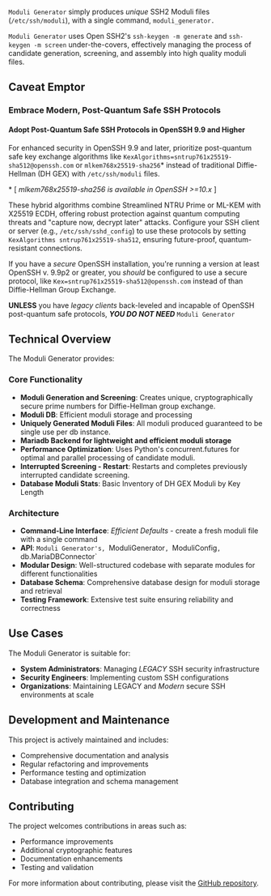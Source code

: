 `Moduli Generator` simply produces _unique_ SSH2 Moduli files (`/etc/ssh/moduli`),
with a single command, `moduli_generator.`

`Moduli Generator` uses Open SSH2's `ssh-keygen -m generate` and `ssh-keygen -m screen` under-the-covers, effectively
managing the process of candidate generation, screening, and assembly into high quality moduli files.

## Caveat Emptor

### Embrace Modern, Post-Quantum Safe SSH Protocols

#### Adopt Post-Quantum Safe SSH Protocols in OpenSSH 9.9 and Higher

For enhanced security in OpenSSH 9.9 and later, prioritize post-quantum safe key exchange algorithms
like `KexAlgorithms=sntrup761x25519-sha512@openssh.com` or `mlkem768x25519-sha256`* instead of traditional
Diffie-Hellman (DH GEX)
with `/etc/ssh/moduli` files.

\* [        _mlkem768x25519-sha256 is available in OpenSSH >=10.x_ ]

These hybrid algorithms combine Streamlined NTRU Prime or ML-KEM with X25519 ECDH,
offering robust protection against quantum computing threats and "capture now, decrypt later" attacks. Configure your
SSH client or server (e.g., `/etc/ssh/sshd_config`) to use these protocols by setting
`KexAlgorithms sntrup761x25519-sha512`, ensuring future-proof, quantum-resistant
connections.[](https://www.openssh.com/releasenotes.html)[](https://4sysops.com/archives/openssh-99-new-features-enhanced-security-with-post-quantum-key-exchange-mlkem768x25519-sha256-and-dsa-removal/)[](https://crypto.stackexchange.com/questions/114016/is-openssh-currently-secure-against-quantum-computer-attacks-in-future)

If you have a _secure_ OpenSSH installation, you're running a version at least OpenSSH v. 9.9p2 or greater,
you _should_ be configured to use a secure protocol, like `Kex=sntrup761x25519-sha512@openssh.com`
instead of than Diffie-Hellman Group Exchange.

**UNLESS** you have _legacy clients_ back-leveled and incapable of OpenSSH post-quantum safe protocols,
***YOU DO NOT NEED*** `Moduli Generator`

## Technical Overview

The Moduli Generator provides:

### Core Functionality

- **Moduli Generation and Screening**: Creates unique, cryptographically secure prime numbers for Diffie-Hellman group
  exchange.
- **Moduli DB**: Efficient moduli storage and processing
- **Uniquely Generated Moduli Files**: All moduli produced guaranteed to be single use per db instance.
- **Mariadb Backend for lightweight and efficient moduli storage**
- **Performance Optimization**: Uses Python's concurrent.futures for optimal and parallel processing of candidate
  moduli.
- **Interrupted Screening - Restart**: Restarts and completes previously interrupted candidate screening.
- **Database Moduli Stats**: Basic Inventory of DH GEX Moduli by Key Length

### Architecture

- **Command-Line Interface**: _Efficient Defaults_ - create a fresh moduli file with a single command
- **API**: `Moduli Generator's, `ModuliGenerator`, `ModuliConfig`, `db.MariaDBConnector`
- **Modular Design**: Well-structured codebase with separate modules for different functionalities
- **Database Schema**: Comprehensive database design for moduli storage and retrieval
- **Testing Framework**: Extensive test suite ensuring reliability and correctness

## Use Cases

The Moduli Generator is suitable for:

- **System Administrators**: Managing _LEGACY_ SSH security infrastructure
- **Security Engineers**: Implementing custom SSH configurations
- **Organizations**: Maintaining LEGACY and _Modern_ secure SSH environments at scale

## Development and Maintenance

This project is actively maintained and includes:

- Comprehensive documentation and analysis
- Regular refactoring and improvements
- Performance testing and optimization
- Database integration and schema management

## Contributing

The project welcomes contributions in areas such as:

- Performance improvements
- Additional cryptographic features
- Documentation enhancements
- Testing and validation

For more information about contributing, please visit
the [GitHub repository](https://github.com/beckerwilliams/moduli_generator).
